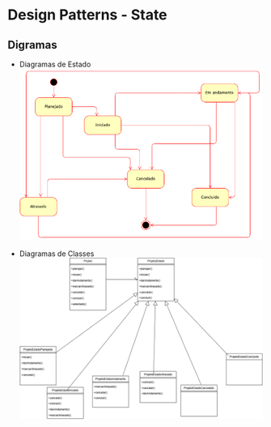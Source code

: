 # Design Patterns - State

## Digramas

 - Diagramas de Estado
![diagrama de classe simple](diagramaEstado.drawio.png)

- Diagramas de Classes
  ![diagrama de classe simple](diagramaclasses.drawio.png)